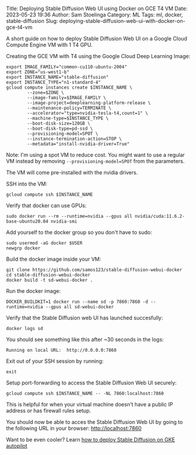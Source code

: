 Title: Deploying Stable Diffusion Web UI using Docker on GCE T4 VM
Date: 2023-05-23 19:36
Author: Sam Stoelinga
Category: ML
Tags: ml, docker, stable-diffusion
Slug: deploying-stable-diffusion-web-ui-with-docker-on-gce-t4-vm

A short guide on how to deploy Stable Diffusion Web UI on a Google Cloud
Compute Engine VM with 1 T4 GPU.

Creating the GCE VM with T4 using the Google Cloud Deep Learning Image:
```
export IMAGE_FAMILY="common-cu110-ubuntu-2004"
export ZONE="us-west1-b"
export INSTANCE_NAME="stable-diffusion"
export INSTANCE_TYPE="n1-standard-4"
gcloud compute instances create $INSTANCE_NAME \
        --zone=$ZONE \
        --image-family=$IMAGE_FAMILY \
        --image-project=deeplearning-platform-release \
        --maintenance-policy=TERMINATE \
        --accelerator="type=nvidia-tesla-t4,count=1" \
        --machine-type=$INSTANCE_TYPE \
        --boot-disk-size=120GB \
        --boot-disk-type=pd-ssd \
        --provisioning-model=SPOT \
        --instance-termination-action=STOP \
        --metadata="install-nvidia-driver=True"
```
Note: I'm using a spot VM to reduce cost. You might want to use a regular VM
instead by removing `--provisioning-model=SPOT` from the parameters.

The VM will come pre-installed with the nvidia drivers.

SSH into the VM:
```
gcloud compute ssh $INSTANCE_NAME
```

Verify that docker can use GPUs:
```
sudo docker run --rm --runtime=nvidia --gpus all nvidia/cuda:11.6.2-base-ubuntu20.04 nvidia-smi
```

Add yourself to the docker group so you don't have to sudo:
```
sudo usermod -aG docker $USER
newgrp docker
```

Build the docker image inside your VM:
```
git clone https://github.com/samos123/stable-diffusion-webui-docker
cd stable-diffusion-webui-docker
docker build -t sd-webui-docker .
```

Run the docker image:
```
DOCKER_BUILDKIT=1 docker run --name sd -p 7860:7860 -d --runtime=nvidia --gpus all sd-webui-docker
```

Verify that the Stable Diffusion web UI has launched succesfully:
```
docker logs sd
```

You should see something like this after ~30 seconds in the logs:
```
Running on local URL:  http://0.0.0.0:7860
```

Exit out of your SSH session by running:
```
exit
```

Setup port-forwarding to access the Stable Diffusion Web UI securely:
```
gcloud compute ssh $INSTANCE_NAME -- -NL 7860:localhost:7860
```
This is helpful for when your virtual machine doesn't have a public IP address or has
firewall rules setup.

You should now be able to acces the Stable Diffusion Web UI by going to the following
URL in your browser: [http://localhost:7860](http://localhost:7860)

Want to be even cooler? Learn [how to deploy Stable Diffusion on GKE autopilot](
https://samos-it.com/posts/deploying-stable-diffusion-gke-autopilot.html)

